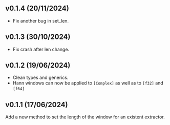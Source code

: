 <a name="v0.1.4"></a>
## v0.1.4 (20/11/2024)
- Fix another bug in set_len.

<a name="v0.1.3"></a>
## v0.1.3 (30/10/2024)
- Fix crash after len change.

<a name="v0.1.2"></a>
## v0.1.2 (19/06/2024)

- Clean types and generics.
- Hann windows can now be applied to `[Complex]` as well as to `[f32]` and `[f64]`

<a name="v0.1.1"></a>
## v0.1.1 (17/06/2024)

Add a new method to set the length of the window for an existent extractor.